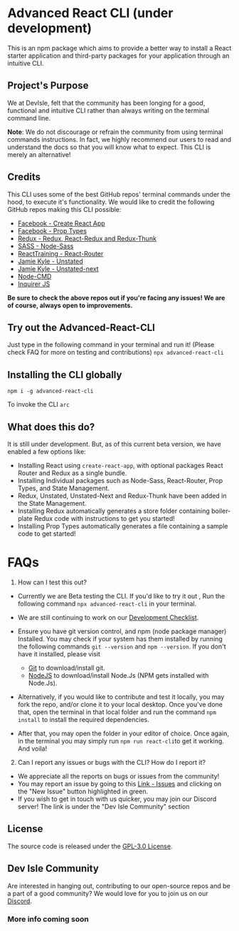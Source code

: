 # Advanced React CLI (under development)

This is an npm package which aims to provide a better way to install a React starter application and third-party packages for your application through an intuitive CLI.

## Project's Purpose

We at DevIsle, felt that the community has been longing for a good, functional and intuitive CLI rather than always writing on the terminal command line.

**Note**: We do not discourage or refrain the community from using terminal commands instructions. In fact, we highly recommend our users to read and understand the docs so that you will know what to expect. This CLI is merely an alternative!

## Credits

This CLI uses some of the best GitHub repos' terminal commands under the hood, to execute it's functionality. We would like to credit the following GitHub repos making this CLI possible:

- [Facebook - Create React App](https://github.com/facebook/create-react-app)
- [Facebook - Prop Types](https://github.com/facebook/prop-types)
- [Redux - Redux, React-Redux and Redux-Thunk](https://github.com/reduxjs)
- [SASS - Node-Sass](https://github.com/sass/node-sass)
- [ReactTraining - React-Router](https://github.com/ReactTraining/react-router)
- [Jamie Kyle - Unstated](https://github.com/jamiebuilds/unstated)
- [Jamie Kyle - Unstated-next](https://github.com/jamiebuilds/unstated-next)
- [Node-CMD](https://github.com/RIAEvangelist/node-cmd)
- [Inquirer JS](https://github.com/SBoudrias/Inquirer.js/)

**Be sure to check the above repos out if you're facing any issues! We are of course, always open to improvements.**

## Try out the Advanced-React-CLI

Just type in the following command in your terminal and run it! (Please check FAQ for more on testing and contributions)
`npx advanced-react-cli`

## Installing the CLI globally

`npm i -g advanced-react-cli`

To invoke the CLI
`arc`

## What does this do?

It is still under development. But, as of this current beta version, we have enabled a few options like:

- Installing React using `create-react-app`, with optional packages React Router and Redux as a single bundle.
- Installing Individual packages such as Node-Sass, React-Router, Prop Types, and State Management.
- Redux, Unstated, Unstated-Next and Redux-Thunk have been added in the State Management.
- Installing Redux automatically generates a store folder containing boiler-plate Redux code with instructions to get you started!
- Installing Prop Types automatically generates a file containing a sample code to get started!

# FAQs

1.  How can I test this out?

- Currently we are Beta testing the CLI. If you'd like to try it out , Run the following command `npx advanced-react-cli` in your terminal.
- We are still continuing to work on our [Development Checklist](https://github.com/devisle/advanced-react-cli/blob/master/docs/Checklist.md).

- Ensure you have git version control, and npm (node package manager) Installed. You may check if your system has them installed by running the following commands `git --version` and `npm --version`. If you don't have it installed, please visit

  - [Git](https://git-scm.com/downloads) to download/install git.
  - [NodeJS](https://nodejs.org/en/download/) to download/install Node.Js (NPM gets installed with Node.Js).

- Alternatively, if you would like to contribute and test it locally, you may fork the repo, and/or clone it to your local desktop. Once you've done that, open the terminal in that local folder and run the command `npm install` to install the required dependencies.
- After that, you may open the folder in your editor of choice. Once again, in the terminal you may simply run `npm run react-cli`to get it working. And voila!

2.  Can I report any issues or bugs with the CLI? How do I report it?

- We appreciate all the reports on bugs or issues from the community!
- You may report an issue by going to this [Link - Issues](https://github.com/devisle/advanced-react-cli/issues) and clicking on the "New Issue" button highlighted in green.
- If you wish to get in touch with us quicker, you may join our Discord server! The link is under the "Dev Isle Community" section

## License

The source code is released under the [GPL-3.0 License](https://github.com/devisle/advanced-react-cli/blob/master/LICENSE).

## Dev Isle Community

Are interested in hanging out, contributing to our open-source repos and be a part of a good community? We would love for you to join us on our [Discord](http://discord.gg/MSTQKRE).

### More info coming soon
